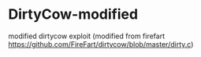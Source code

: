 # DirtyCow-modified
modified dirtycow exploit (modified from firefart https://github.com/FireFart/dirtycow/blob/master/dirty.c)
